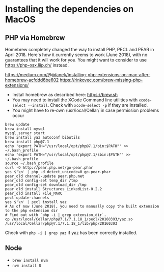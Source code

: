 # Installing the dependencies on MacOS

## PHP via Homebrew

Homebrew completely changed the way to install PHP, PECL and PEAR in April 2018. Here's how it currently seems to work
(June 2018), with no guarantees that it will work for you. You might want to consider to use https://php-osx.liip.ch/ instead.

https://medium.com/@jjdanek/installing-php-extensions-on-mac-after-homebrew-acfddd6be602
https://rinkovec.com/brew-missing-php-extensions/
  
- Install homebrew as described here: https://brew.sh
- You may need to install the XCode Command line utilities with `xcode-select --install`.
  Check with `xcode-select -p` if they are installed. 
- You might have to re-own /usr/local/Cellar/ in case permission problems occur

```
brew update
brew install mysql
mysql.server start
brew install yaz autoconf bibutils
brew install php@7.1
echo 'export PATH="/usr/local/opt/php@7.1/bin:$PATH"' >> ~/.bash_profile
echo 'export PATH="/usr/local/opt/php@7.1/sbin:$PATH"' >> ~/.bash_profile
source ~/.bash_profile
curl -O http://pear.php.net/go-pear.phar
yes $'\n' | php -d detect_unicode=0 go-pear.phar
pear_old channel-update pear.php.net
pear_old config-set temp_dir /tmp
pear_old config-set download_dir /tmp
pear_old install Structures_LinkedList-0.2.2
pear_old install File_MARC
pecl update-channels
yes $'\n' | pecl install yaz
# As of now (June 2018), you need to manually copy the built extension to the php extension dir
# Find out with `php -i | grep extension_dir`. 
cp /usr/local/Cellar/php@7.1/7.1.18_1/pecl/20160303/yaz.so /usr/local/Cellar/php@7.1/7.1.18_1/lib/php/20160303
```
Check with `php -i | grep yaz` if yaz has been correctly installed.

## Node
- `brew install nvm`
- `nvm install 8` 


